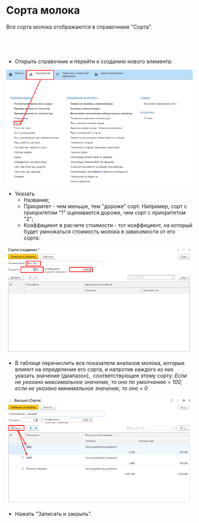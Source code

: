 # Сорта молока

Все сорта молока отображаются в справочнике "Сорта".

 

 

-   Открыть справочник и перейти к созданию нового элемента:

![](sorta_moloka.assets/1.png)

-   Указать
    -   Название;
    -   Приоритет - чем меньше, тем "дороже" сорт. Например, сорт с
    приоритетом "1" оценивается дороже, чем сорт с приоритетом "2";
    -   Коэффициент в расчете стоимости - тот коэффициент, на который будет
    умножаться стоимость молока в зависимости от его сорта:

![](sorta_moloka.assets/2.png)

-   В таблице перечислить все показатели анализов молока, которые влияют
    на определение его сорта, и напротив каждого из них указать значение
    (диапазон),  соответствующее этому сорту:
*Если не указано максимальное значение, то оно по умолчанию = 100, если не указано минимальное значение, то оно = 0*

![](sorta_moloka.assets/3.png)

-   Нажать "Записать и закрыть".

